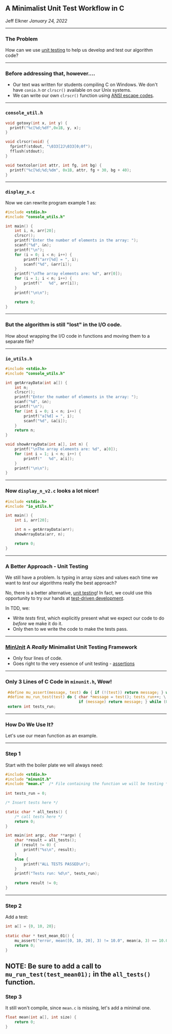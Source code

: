 ## A Minimalist Unit Test Workflow in C 

Jeff Elkner *January 24, 2022*

---
### The Problem 

How can we use [unit testing](https://en.wikipedia.org/wiki/Unit_testing) to
help us develop and test our algorithm code?

---
### Before addressing that, however....

- Our text was written for students compiling C on Windows. We don't have
  ``conio.h`` or ``clrscr()`` available on our Unix systems.
- We can write our own ``clrscr()`` function using [ANSI escape codes](https://en.wikipedia.org/wiki/ANSI_escape_code).

---
### ``console_util.h``

```C
void gotoxy(int x, int y) {
  printf("%c[%d;%df",0x1B, y, x);
}

void clrscr(void) {
  fprintf(stdout, "\033[2J\033[0;0f");
  fflush(stdout);
}

void textcolor(int attr, int fg, int bg) {   
  printf("%c[%d;%d;%dm", 0x1B, attr, fg + 30, bg + 40);
}
```
---
### ``display_n.c``

Now we can rewrite program example 1 as:

```C
#include <stdio.h>
#include "console_utils.h"

int main() {
    int i, n, arr[20];
    clrscr();
    printf("Enter the number of elements in the array: ");
    scanf("%d", &n);
    printf("\n");
    for (i = 0; i < n; i++) {
        printf("arr[%d] = ", i);
        scanf("%d", &arr[i]);
    }
    printf("\nThe array elements are: %d", arr[0]);
    for (i = 1; i < n; i++) {
        printf("   %d", arr[i]);
    }
    printf("\n\n");

    return 0;
}

```
---
### But the algorithm is still "lost" in the I/O code.

How about wrapping the I/O code in functions and moving them to a separate
file?

---
### ``io_utils.h``

```C
#include <stdio.h>
#include "console_utils.h"

int getArrayData(int a[]) {
    int n;
    clrscr();
    printf("Enter the number of elements in the array: ");
    scanf("%d", &n);
    printf("\n");
    for (int i = 0; i < n; i++) {
        printf("a[%d] = ", i);
        scanf("%d", &a[i]);
    }
    return n;
}

void showArrayData(int a[], int n) {
    printf("\nThe array elements are: %d", a[0]);
    for (int i = 1; i < n; i++) {
        printf("   %d", a[i]);
    }
    printf("\n\n");
}

```
---
### Now ``display_n_v2.c`` looks a lot nicer!

```C
#include <stdio.h>
#include "io_utils.h"

int main() {
    int i, arr[20];

    int n = getArrayData(arr);
    showArrayData(arr, n);

    return 0;
}
```
---
### A Better Approach - Unit Testing 

We still have a problem. Is typing in array sizes and values each time we want
to *test* our algorithms really the best approach?

No, there is a better alternative,
[unit testing](https://en.wikipedia.org/wiki/Unit_testing)! In fact, we could
use this opportunity to try our hands at
[test-driven development](https://en.wikipedia.org/wiki/Test-driven_development).

In TDD, we:

- Write *tests* first, which explicitly present what we expect our code to do
  *before* we make it do it.
- Only then to we write the code to make the tests pass.

---
### [MinUnit](https://jera.com/techinfo/jtns/jtn002) A *Really* Minimalist Unit Testing Framework

- Only four lines of code.
- Goes right to the very essence of unit testing - [assertions](https://en.wikipedia.org/wiki/Assertion_(software_development))

---
### Only 3 Lines of C Code in ``minunit.h``, Wow!

```C
 #define mu_assert(message, test) do { if (!(test)) return message; } while (0)
 #define mu_run_test(test) do { char *message = test(); tests_run++; \
                                if (message) return message; } while (0)
 extern int tests_run;
```
---
### How Do We Use It?

Let's use our mean function as an example.

---
### Step 1

Start with the boiler plate we will always need:

```C
#include <stdio.h>
#include "minunit.h"
#include "mean.c"  /* File containing the function we will be testing */
 
int tests_run = 0;

/* Insert tests here */

static char * all_tests() {
    /* call tests here */
    return 0;
}

int main(int argc, char **argv) {
    char *result = all_tests();
    if (result != 0) {
        printf("%s\n", result);
    }
    else {
        printf("ALL TESTS PASSED\n");
    }
    printf("Tests run: %d\n", tests_run);
 
    return result != 0;
}

```
---

### Step 2

Add a test: 

```C
int a[] = {0, 10, 20};
 
static char * test_mean_01() {
    mu_assert("error, mean([0, 10, 20], 3) != 10.0", mean(a, 3) == 10.0);
    return 0;
}
```

**NOTE**: Be sure to add a call to ``mu_run_test(test_mean01);`` in the
``all_tests()`` function.
---

### Step 3

It still won't compile, since ``mean.c`` is missing, let's add a minimal one.

```C
float mean(int a[], int size) {
    return 0;
}
```
